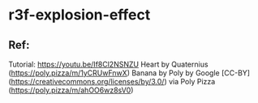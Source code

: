 # r3f-explosion-effect

## Ref:

Tutorial: https://youtu.be/If8Cl2NSNZU
Heart by Quaternius (https://poly.pizza/m/1yCRUwFnwX)
Banana by Poly by Google [CC-BY] (https://creativecommons.org/licenses/by/3.0/) via Poly Pizza (https://poly.pizza/m/ahOO6wz8sV0)

